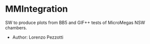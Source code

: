 # MMIntegration

SW to produce plots from BB5 and GIF++ tests of MicroMegas NSW chambers.

- Author: Lorenzo Pezzotti
